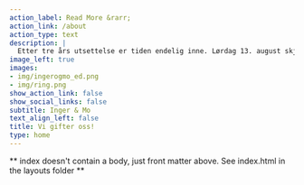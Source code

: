 ```yaml
---
action_label: Read More &rarr;
action_link: /about
action_type: text
description: |
  Etter tre års utsettelse er tiden endelig inne. Lørdag 13. august skjer det, i hagen vår her i Hærland. Selskapet blir lite og intimt, og forhåpentligvis akkurat overkommerlig for en med ME. Denne siden er ment for de som vil gi oss en oppmerksomhet i anledning dagen.  
image_left: true
images:
- img/ingerogmo_ed.png
- img/ring.png
show_action_link: false
show_social_links: false
subtitle: Inger & Mo
text_align_left: false
title: Vi gifter oss!
type: home
---
```


\*\* index doesn't contain a body, just front matter above. See index.html in the layouts folder \*\*
